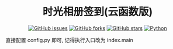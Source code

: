 <div align="center">
<h1>时光相册签到(云函数版)</h1>

[![GitHub issues](https://img.shields.io/github/issues/ICE99125/TimeAlbum?color=red&style=for-the-badge)](https://github.com/ICE99125/TimeAlbum/issues) [![GitHub forks](https://img.shields.io/github/forks/ICE99125/TimeAlbum?style=for-the-badge)](https://github.com/ICE99125/TimeAlbum/network) [![GitHub stars](https://img.shields.io/github/stars/ICE99125/TimeAlbum?style=for-the-badge)](https://github.com/ICE99125/TimeAlbum/stargazers) [![Python](https://img.shields.io/badge/python-3.6%2B-orange?style=for-the-badge)](https://www.python.org/)

</div>

直接配置 config.py 即可, 记得执行入口改为 index.main

